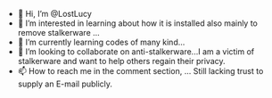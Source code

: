 - 👋 Hi, I’m @LostLucy
- 👀 I’m interested in learning about how it is installed also mainly to remove stalkerware ... 
- 🌱 I’m currently learning codes of many kind...
- 💞️ I’m looking to collaborate on anti-stalkerware...I am a victim of stalkerware and want to help others regain their privacy. 
- 📫 How to reach me in the comment section, ... Still lacking trust to supply an E-mail publicly.

<!---
LostLucy/LostLucy is a ✨ special ✨ repository because its `README.md` (this file) appears on your GitHub profile.
You can click the Preview link to take a look at your changes.
--->
